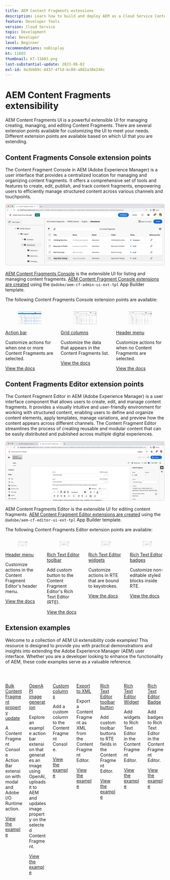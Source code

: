 ```yaml
---
title: AEM Content Fragments extensions
description: Learn how to build and deploy AEM as a Cloud Service Content Fragment extensions
feature: Developer Tools
version: Cloud Service
topic: Development
role: Developer
level: Beginner
recommendations: noDisplay
kt: 11603
thumbnail: KT-11603.png
last-substantial-update: 2023-06-02
exl-id: 4e3bb09c-8437-4f1d-bc88-a882a38e246c
---
```

# AEM Content Fragments extensibility

AEM Content Fragments UI is a powerful extensible UI for managing creating, managing, and editing Content Fragments. There are several extension points available for customizing the UI to meet your needs. Different extension points are available based on which UI that you are extending.

## Content Fragments Console extension points

The Content Fragment Console in AEM (Adobe Experience Manager) is a user interface that provides a centralized location for managing and organizing content fragments. It offers a comprehensive set of tools and features to create, edit, publish, and track content fragments, empowering users to efficiently manage structured content across various channels and touchpoints.

![Content Fragments Console](./assets/overview/cfc.png)

[AEM Content Fragments Console](https://experienceleague.adobe.com/docs/experience-manager-cloud-service/content/sites/administering/content-fragments/content-fragments-console.html) is the extensible UI for listing and managing content fragments. [AEM Content Fragment Console extensions are created](https://developer.adobe.com/uix/docs/services/aem-cf-console-admin/code-generation) using the `@adobe/aem-cf-admin-ui-ext-tpl` App Builder template.

The following Content Fragments Console extension points are available:

<div class="columns is-multiline">
      <div class="column is-half-tablet is-half-desktop is-one-third-widescreen" aria-label="Action bar">
        <div class="card" style="height: 100%">
          <div class="card-image">
            <figure class="image is-16by9">
              <a href="https://developer.adobe.com/uix/docs/services/aem-cf-console-admin/api/action-bar/" title="Action bar" tabindex="-1" target="_blank" rel="referrer">
                <img class="is-bordered-r-small" src="./assets/overview/cfc-action-bar.png" alt="Action bar">
              </a>
            </figure>
          </div>
          <div class="card-content is-padded-small">
            <div class="content">
              <p class="headline is-size-6 has-text-weight-bold"><a href="https://developer.adobe.com/uix/docs/services/aem-cf-console-admin/api/action-bar/" title="Action bar" target="_blank" rel="referrer">Action bar</a></p>
              <p class="is-size-6">Customize actions for when one or more Content Fragments are selected.</p>
              <a href="https://developer.adobe.com/uix/docs/services/aem-cf-console-admin/api/action-bar/" class="spectrum-Button spectrum-Button--outline spectrum-Button--primary spectrum-Button--sizeM" target="_blank" rel="referrer">
                <span class="spectrum-Button-label has-no-wrap has-text-weight-bold">View the docs</span>
              </a>
            </div>
          </div>
        </div>
      </div>
  <div class="column is-half-tablet is-half-desktop is-one-third-widescreen" aria-label="Grid columns">
    <div class="card" style="height: 100%">
      <div class="card-image">
        <figure class="image is-16by9">
          <a href="https://developer.adobe.com/uix/docs/services/aem-cf-console-admin/api/grid-columns/" title="Grid columns" tabindex="-1" target="_blank" rel="referrer">
            <img class="is-bordered-r-small" src="./assets/overview/cfc-grid-columns.png" alt="Grid columns">
          </a>
        </figure>
      </div>
      <div class="card-content is-padded-small">
        <div class="content">
          <p class="headline is-size-6 has-text-weight-bold"><a href="https://developer.adobe.com/uix/docs/services/aem-cf-console-admin/api/grid-columns/" title="Grid columns" target="_blank" rel="referrer">Grid columns</a></p>
          <p class="is-size-6">Customize the data that appears in the Content Fragments list.</p>
          <a href="https://developer.adobe.com/uix/docs/services/aem-cf-console-admin/api/grid-columns/" class="spectrum-Button spectrum-Button--outline spectrum-Button--primary spectrum-Button--sizeM" target="_blank" rel="referrer">
            <span class="spectrum-Button-label has-no-wrap has-text-weight-bold">View the docs</span>
          </a>
        </div>
      </div>
    </div>
  </div>
  <div class="column is-half-tablet is-half-desktop is-one-third-widescreen" aria-label="Header menu">
    <div class="card" style="height: 100%">
      <div class="card-image">
        <figure class="image is-16by9">
          <a href="https://developer.adobe.com/uix/docs/services/aem-cf-console-admin/api/header-menu/" title="Header menu" tabindex="-1" target="_blank" rel="referrer">
            <img class="is-bordered-r-small" src="./assets/overview/cfc-header-menu.png" alt="Header menu">
          </a>
        </figure>
      </div>
      <div class="card-content is-padded-small">
        <div class="content">
          <p class="headline is-size-6 has-text-weight-bold"><a href="https://developer.adobe.com/uix/docs/services/aem-cf-console-admin/api/header-menu/" title="Header menu" target="_blank" rel="referrer">Header menu</a></p>
          <p class="is-size-6">Customize actions for when no Content Fragments are selected.</p>
          <a href="https://developer.adobe.com/uix/docs/services/aem-cf-console-admin/api/header-menu/" class="spectrum-Button spectrum-Button--outline spectrum-Button--primary spectrum-Button--sizeM" target="_blank" rel="referrer">
            <span class="spectrum-Button-label has-no-wrap has-text-weight-bold">View the docs</span>
          </a>
        </div>
      </div>
    </div>
  </div>  
</div>

## Content Fragments Editor extension points

The Content Fragment Editor in AEM (Adobe Experience Manager) is a user interface component that allows users to create, edit, and manage content fragments. It provides a visually intuitive and user-friendly environment for working with structured content, enabling users to define and organize content elements, apply templates, manage variations, and preview how the content appears across different channels. The Content Fragment Editor streamlines the process of creating reusable and modular content that can be easily distributed and published across multiple digital experiences.

![Content Fragments Editor](./assets/overview/cfe.png)

AEM Content Fragments Editor is the extensible UI for editing content fragments. [AEM Content Fragment Editor extensions are created](https://developer.adobe.com/uix/docs/services/aem-cf-editor/code-generation/) using the `@adobe/aem-cf-editor-ui-ext-tpl` App Builder template.

The following Content Fragments Editor extension points are available:

<div class="columns is-multiline">
    <div class="column is-half-tablet is-half-desktop is-one-third-widescreen" aria-label="Header menu">
      <div class="card" style="height: 100%">
        <div class="card-image">
          <figure class="image is-16by9">
            <a href="https://developer.adobe.com/uix/docs/services/aem-cf-editor/api/header-menu" title="Header menu" tabindex="-1" target="_blank" rel="referrer">
              <img class="is-bordered-r-small" src="./assets/overview/cfe-header-menu.png" alt="Header menu">
            </a>
          </figure>
        </div>
        <div class="card-content is-padded-small">
          <div class="content">
            <p class="headline is-size-6 has-text-weight-bold"><a href="https://developer.adobe.com/uix/docs/services/aem-cf-editor/api/header-menu/" title="Header menu" target="_blank" rel="referrer">Header menu</a></p>
            <p class="is-size-6">Customize actions in the Content Fragment Editor's header menu.</p>
            <a href="https://developer.adobe.com/uix/docs/services/aem-cf-editor/api/header-menu" class="spectrum-Button spectrum-Button--outline spectrum-Button--primary spectrum-Button--sizeM" target="_blank" rel="referrer">
              <span class="spectrum-Button-label has-no-wrap has-text-weight-bold">View the docs</span>
            </a>
          </div>
        </div>
      </div>
    </div>
  <div class="column is-half-tablet is-half-desktop is-one-third-widescreen" aria-label="Rich Text Editor toolbar">
    <div class="card" style="height: 100%">
      <div class="card-image">
        <figure class="image is-16by9">
          <a href="https://developer.adobe.com/uix/docs/services/aem-cf-editor/api/rte-toolbar/" title="Rich Text Editor toolbar" tabindex="-1" target="_blank" rel="referrer">
            <img class="is-bordered-r-small" src="./assets/overview/cfe-rte-toolbar.png" alt="Rich Text Editor toolbar">
          </a>
        </figure>
      </div>
      <div class="card-content is-padded-small">
        <div class="content">
          <p class="headline is-size-6 has-text-weight-bold"><a href="https://developer.adobe.com/uix/docs/services/aem-cf-editor/api/rte-toolbar/" title="Rich Text Editor toolbar"  target="_blank" rel="referrer">Rich Text Editor toolbar</a></p>
          <p class="is-size-6">Add custom button to the Content Fragment Editor's Rich Text Editor (RTE).</p>
          <a href="https://developer.adobe.com/uix/docs/services/aem-cf-editor/api/rte-toolbar/" class="spectrum-Button spectrum-Button--outline spectrum-Button--primary spectrum-Button--sizeM" target="_blank" rel="referrer">
            <span class="spectrum-Button-label has-no-wrap has-text-weight-bold">View the docs</span>
          </a>
        </div>
      </div>
    </div>
  </div>

  <div class="column is-half-tablet is-half-desktop is-one-third-widescreen" aria-label="Rich Text Editor widgets">
    <div class="card" style="height: 100%">
      <div class="card-image">
        <figure class="image is-16by9">
          <a href="https://developer.adobe.com/uix/docs/services/aem-cf-editor/api/rte-widgets/" title="Rich Text Editor widgets" tabindex="-1"  target="_blank" rel="referrer">
            <img class="is-bordered-r-small" src="./assets/overview/cfe-rte-widgets.png" alt="Rich Text Editor widgets">
          </a>
        </figure>
      </div>
      <div class="card-content is-padded-small">
        <div class="content">
          <p class="headline is-size-6 has-text-weight-bold"><a href="https://developer.adobe.com/uix/docs/services/aem-cf-editor/api/rte-widgets/" title="Rich Text Editor widgets" target="_blank" rel="referrer">Rich Text Editor widgets</a></p>
          <p class="is-size-6">Customize actions in RTE that are bound to keystrokes.</p>
          <a href="https://developer.adobe.com/uix/docs/services/aem-cf-editor/api/rte-widgets/" class="spectrum-Button spectrum-Button--outline spectrum-Button--primary spectrum-Button--sizeM" target="_blank" rel="referrer">
            <span class="spectrum-Button-label has-no-wrap has-text-weight-bold">View the docs</span>
          </a>
        </div>
      </div>
    </div>
  </div>
  <div class="column is-half-tablet is-half-desktop is-one-third-widescreen" aria-label="Rich Text Editor badges">
    <div class="card" style="height: 100%">
      <div class="card-image">
        <figure class="image is-16by9">
          <a href="https://developer.adobe.com/uix/docs/services/aem-cf-editor/api/rte-badges/" title="Rich Text Editor badges" tabindex="-1" target="_blank" rel="referrer">
            <img class="is-bordered-r-small" src="./assets/overview/cfe-rte-badges.png" alt="Rich Text Editor badges">
          </a>
        </figure>
      </div>
      <div class="card-content is-padded-small">
        <div class="content">
          <p class="headline is-size-6 has-text-weight-bold"><a href="https://developer.adobe.com/uix/docs/services/aem-cf-editor/api/rte-badges/ " title="Rich Text Editor badges" target="_blank" rel="referrer">Rich Text Editor badges</a></p>
          <p class="is-size-6">Customize non-editable styled blocks inside RTE.</p>
          <a href="https://developer.adobe.com/uix/docs/services/aem-cf-editor/api/rte-badges/" class="spectrum-Button spectrum-Button--outline spectrum-Button--primary spectrum-Button--sizeM" target="_blank" rel="referrer">
            <span class="spectrum-Button-label has-no-wrap has-text-weight-bold">View the docs</span>
          </a>
        </div>
      </div>
    </div>
  </div>
</div>

## Extension examples

Welcome to a collection of AEM UI extensibility code examples! This resource is designed to provide you with practical demonstrations and insights into extending the Adobe Experience Manager (AEM) user interface. Whether you are a developer looking to enhance the functionality of AEM, these code examples serve as a valuable reference.

<div class="columns is-multiline">
  <div class="column is-half-tablet is-half-desktop is-one-third-widescreen" aria-label="Bulk property update">
    <div class="card" style="height: 100%">
      <div class="card-image">
        <figure class="image is-16by9">
          <a href="./examples/console-bulk-property-update.md" title="Bulk property update" tabindex="-1">
            <img class="is-bordered-r-small" src="./assets/../examples/assets/bulk-property-update/card.png" alt="Bulk property update">
          </a>
        </figure>
      </div>
      <div class="card-content is-padded-small">
        <div class="content">
          <p class="headline is-size-6 has-text-weight-bold"><a href="./examples/console-bulk-property-update.md" title="Bulk property update">Bulk Content Fragment property update</a></p>
          <p class="is-size-6">A Content Fragment Console Action Bar extension with modal and Adobe I/O Runtime action.</p>
          <a href="./examples/console-bulk-property-update.md" class="spectrum-Button spectrum-Button--outline spectrum-Button--primary spectrum-Button--sizeM">
            <span class="spectrum-Button-label has-no-wrap has-text-weight-bold">View the example</span>
          </a>
        </div>
      </div>
    </div>
  </div>
  <div class="column is-half-tablet is-half-desktop is-one-third-widescreen" aria-label="OpenAI-based image generation and upload to AEM extension">
        <div class="card" style="height: 100%">
            <div class="card-image">
                <figure class="image is-16by9">
                    <a href="./examples/console-image-generation-and-image-upload.md" title="OpenAI-based image generation and upload to AEM extension" tabindex="-1">
                        <img class="is-bordered-r-small" src="./examples/assets/digital-image-generation/card.png" alt="OpenAI-based image generation and upload to AEM extension">
                    </a>
                </figure>
            </div>
            <div class="card-content is-padded-small">
                <div class="content">
                    <p class="headline is-size-6 has-text-weight-bold"><a href="./examples/console-image-generation-and-image-upload.md" title="OpenAI-based image generation and upload to AEM extension">OpenAPI image generation</a></p>
                    <p class="is-size-6">Explore an example action bar extension that generates an image using OpenAI, uploads it to AEM and updates image property on the selected Content Fragment.</p>
                    <a href="./examples/console-image-generation-and-image-upload.md" class="spectrum-Button spectrum-Button--outline spectrum-Button--primary spectrum-Button--sizeM">
                        <span class="spectrum-Button-label has-no-wrap has-text-weight-bold">View the example</span>
                    </a>
                </div>
            </div>
        </div>
    </div>    
  <div class="column is-half-tablet is-half-desktop is-one-third-widescreen" aria-label="Custom columns">
    <div class="card" style="height: 100%">
      <div class="card-image">
        <figure class="image is-16by9">
          <a href="./examples/custom-grid-columns.md" title="Custom columns" tabindex="-1">
            <img class="is-bordered-r-small" src="./examples/assets/custom-grid-columns/card.png" alt="Custom columns">
          </a>
        </figure>
      </div>
      <div class="card-content is-padded-small">
        <div class="content">
          <p class="headline is-size-6 has-text-weight-bold"><a href="./examples/custom-grid-columns.md" title="Custom columns">Custom columns</a></p>
          <p class="is-size-6">Add a custom column to the Content Fragment Console.</p>
          <a href="./examples/custom-grid-columns.md" class="spectrum-Button spectrum-Button--outline spectrum-Button--primary spectrum-Button--sizeM">
            <span class="spectrum-Button-label has-no-wrap has-text-weight-bold">View the example</span>
          </a>
        </div>
      </div>
    </div>
  </div>    
  <div class="column is-half-tablet is-half-desktop is-one-third-widescreen" aria-label="Export to XML">
    <div class="card" style="height: 100%">
      <div class="card-image">
        <figure class="image is-16by9">
          <a href="./examples/editor-export-to-xml.md" title="Export to XML" tabindex="-1">
            <img class="is-bordered-r-small" src="./examples/assets/export-to-xml/card.png" alt="Export to XML">
          </a>
        </figure>
      </div>
      <div class="card-content is-padded-small">
        <div class="content">
          <p class="headline is-size-6 has-text-weight-bold"><a href="./examples/editor-export-to-xml.md" title="Export to XML">Export to XML</a></p>
          <p class="is-size-6">Export a Content Fragment as XML from the Content Fragment Editor.</p>
          <a href="./examples/editor-export-to-xml.md" class="spectrum-Button spectrum-Button--outline spectrum-Button--primary spectrum-Button--sizeM">
            <span class="spectrum-Button-label has-no-wrap has-text-weight-bold">View the example</span>
          </a>
        </div>
      </div>
    </div>
  </div>    
  <div class="column is-half-tablet is-half-desktop is-one-third-widescreen" aria-label="Rich Text Editor toolbar button">
    <div class="card" style="height: 100%">
      <div class="card-image">
        <figure class="image is-16by9">
          <a href="./examples/editor-rte-toolbar.md" title="Rich Text Editor toolbar button" tabindex="-1">
            <img class="is-bordered-r-small" src="./examples/assets/rte/rte-toolbar-card.png" alt="Rich Text Editor toolbar button">
          </a>
        </figure>
      </div>
      <div class="card-content is-padded-small">
        <div class="content">
          <p class="headline is-size-6 has-text-weight-bold"><a href="./examples/editor-rte-toolbar.md" title="Rich Text Editor toolbar button">Rich Text Editor toolbar button</a></p>
          <p class="is-size-6">Add custom toolbar buttons to RTE fields in the Content Fragment Editor.</p>
          <a href="./examples/editor-rte-toolbar.md" class="spectrum-Button spectrum-Button--outline spectrum-Button--primary spectrum-Button--sizeM">
            <span class="spectrum-Button-label has-no-wrap has-text-weight-bold">View the example</span>
          </a>
        </div>
      </div>
    </div>
  </div>   
  <div class="column is-half-tablet is-half-desktop is-one-third-widescreen" aria-label="Rich Text Editor Widget">
    <div class="card" style="height: 100%">
      <div class="card-image">
        <figure class="image is-16by9">
          <a href="./examples/editor-rte-widget.md" title="Rich Text Editor Widget" tabindex="-1">
            <img class="is-bordered-r-small" src="./examples/assets/rte/rte-widget-card.png" alt="Rich Text Editor Widget">
          </a>
        </figure>
      </div>
      <div class="card-content is-padded-small">
        <div class="content">
          <p class="headline is-size-6 has-text-weight-bold"><a href="./examples/editor-rte-toolbar.md" title="Rich Text Editor Widget">Rich Text Editor Widget</a></p>
          <p class="is-size-6">Add widgets to Rich Text Editor in the Content Fragment Editor.</p>
          <a href="./examples/editor-rte-widget.md" class="spectrum-Button spectrum-Button--outline spectrum-Button--primary spectrum-Button--sizeM">
            <span class="spectrum-Button-label has-no-wrap has-text-weight-bold">View the example</span>
          </a>
        </div>
      </div>
    </div>
  </div>   
  <div class="column is-half-tablet is-half-desktop is-one-third-widescreen" aria-label="Rich Text Editor Badge">
    <div class="card" style="height: 100%">
      <div class="card-image">
        <figure class="image is-16by9">
          <a href="./examples/editor-rte-badges.md" title="Rich Text Editor Badge" tabindex="-1">
            <img class="is-bordered-r-small" src="./examples/assets/rte/rte-badge-card.png" alt="Rich Text Editor Badge">
          </a>
        </figure>
      </div>
      <div class="card-content is-padded-small">
        <div class="content">
          <p class="headline is-size-6 has-text-weight-bold"><a href="./examples/editor-rte-badges.md" title="Rich Text Editor Badge">Rich Text Editor Badge</a></p>
          <p class="is-size-6">Add badges to Rich Text Editor in the Content Fragment Editor.</p>
          <a href="./examples/editor-rte-badges.md" class="spectrum-Button spectrum-Button--outline spectrum-Button--primary spectrum-Button--sizeM">
            <span class="spectrum-Button-label has-no-wrap has-text-weight-bold">View the example</span>
          </a>
        </div>
      </div>
    </div>
  </div> 
</div>
